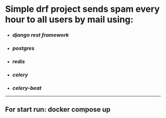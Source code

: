 # Simple drf project sends spam every hour to all users by mail using:

- ### _django rest framework_
- ### _postgres_
- ### _redis_
- ### _celery_
- ### _celery-beat_

----

## For start run: docker compose up
